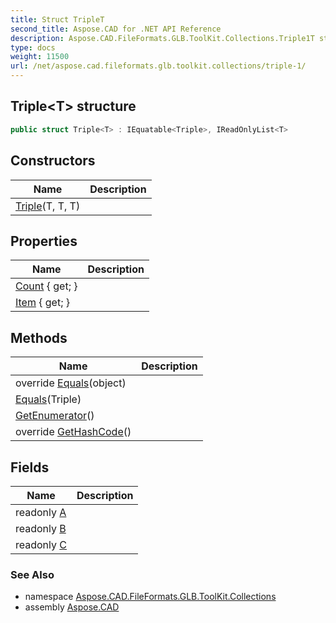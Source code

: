 ```yaml
---
title: Struct TripleT
second_title: Aspose.CAD for .NET API Reference
description: Aspose.CAD.FileFormats.GLB.ToolKit.Collections.Triple1T struct. 
type: docs
weight: 11500
url: /net/aspose.cad.fileformats.glb.toolkit.collections/triple-1/
---
```

## Triple&lt;T&gt; structure

```csharp
public struct Triple<T> : IEquatable<Triple>, IReadOnlyList<T>
```

## Constructors

| Name | Description |
| --- | --- |
| [Triple](triple/)(T, T, T) |  |

## Properties

| Name | Description |
| --- | --- |
| [Count](../../aspose.cad.fileformats.glb.toolkit.collections/triple-1/count/) { get; } |  |
| [Item](../../aspose.cad.fileformats.glb.toolkit.collections/triple-1/item/) { get; } |  |

## Methods

| Name | Description |
| --- | --- |
| override [Equals](../../aspose.cad.fileformats.glb.toolkit.collections/triple-1/equals/#equals_1)(object) |  |
| [Equals](../../aspose.cad.fileformats.glb.toolkit.collections/triple-1/equals/#equals)(Triple) |  |
| [GetEnumerator](../../aspose.cad.fileformats.glb.toolkit.collections/triple-1/getenumerator/)() |  |
| override [GetHashCode](../../aspose.cad.fileformats.glb.toolkit.collections/triple-1/gethashcode/)() |  |

## Fields

| Name | Description |
| --- | --- |
| readonly [A](../../aspose.cad.fileformats.glb.toolkit.collections/triple-1/a/) |  |
| readonly [B](../../aspose.cad.fileformats.glb.toolkit.collections/triple-1/b/) |  |
| readonly [C](../../aspose.cad.fileformats.glb.toolkit.collections/triple-1/c/) |  |

### See Also

* namespace [Aspose.CAD.FileFormats.GLB.ToolKit.Collections](../../aspose.cad.fileformats.glb.toolkit.collections/)
* assembly [Aspose.CAD](../../)


